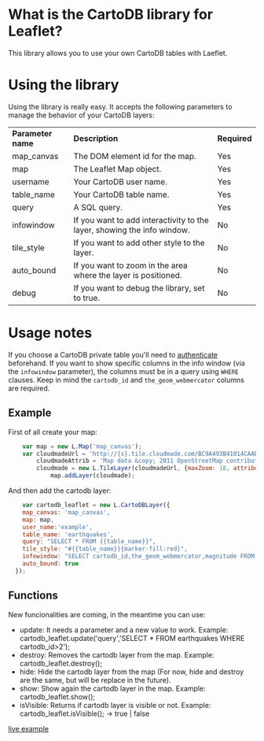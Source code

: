 
# What is the CartoDB library for Leaflet?

This library allows you to use your own CartoDB tables with Laeflet.

# Using the library

Using the library is really easy. It accepts the following parameters to manage the behavior of your CartoDB layers:


<table>
<tr>
<td><b>Parameter name</b></td>
<td><b>Description</b></td>
<td><b>Required</b></td>
</tr>

<tr>
<td>map_canvas</td>
<td>The DOM element id for the map.</td>
<td>Yes</td>
</tr>

<tr>
<td>map</td>
<td>The Leaflet Map object.</td>
<td>Yes</td>
</tr>

<tr>
<td>username</td>
<td>Your CartoDB user name.</td>
<td>Yes</td>
</tr>

<tr>
<td>table_name</td>
<td>Your CartoDB table name.</td>
<td>Yes</td>
</tr>

<tr>
<td>query</td>
<td>A SQL query.</td>
<td>Yes</td>
</tr>


<tr>
<td>infowindow</td>
<td>If you want to add interactivity to the layer, showing the info window.</td>
<td>No</td>
</tr>

<tr>
<td>tile_style</td>
<td>If you want to add other style to the layer.</td>
<td>No</td>
</tr>

<tr>
<td>auto_bound</td>
<td>If you want to zoom in the area where the layer is positioned.</td>
<td>No</td>
</tr>

<tr>
<td>debug</td>
<td>If you want to debug the library, set to true.</td>
<td>No</td>
</tr>

</table>


# Usage notes

If you choose a CartoDB private table you'll need to [authenticate](http://developers.cartodb.com/api/authentication.html) beforehand. If you want to show specific columns in the info window (via the `infowindow` parameter), the columns must be in a query using `WHERE` clauses. Keep in mind the `cartodb_id` and `the_geom_webmercator` columns are required.


Example
-------
First of all create your map:

```javascript
	var map = new L.Map('map_canvas');
	var cloudmadeUrl = 'http://{s}.tile.cloudmade.com/BC9A493B41014CAABB98F0471D759707/997/256/{z}/{x}/{y}.png',
	    cloudmadeAttrib = 'Map data &copy; 2011 OpenStreetMap contributors, Imagery &copy; 2011 CloudMade',
	    cloudmade = new L.TileLayer(cloudmadeUrl, {maxZoom: 18, attribution: cloudmadeAttrib});
			map.addLayer(cloudmade);
```
  
And then add the cartodb layer:

```javascript
	var cartodb_leaflet = new L.CartoDBLayer({
  	map_canvas: 'map_canvas',
  	map: map,
  	user_name:'example',
  	table_name: 'earthquakes',
  	query: "SELECT * FROM {{table_name}}",
    tile_style: "#{{table_name}}{marker-fill:red}",
  	infowindow: "SELECT cartodb_id,the_geom_webmercator,magnitude FROM {{table_name}} WHERE cartodb_id={{feature}}",
  	auto_bound: true
  });
```


Functions
---------
New funcionalities are coming, in the meantime you can use:

* update: It needs a parameter and a new value to work. Example: cartodb_leaflet.update('query','SELECT * FROM earthquakes WHERE cartodb_id>2');
* destroy: Removes the cartodb layer from the map. Example: cartodb_leaflet.destroy();
* hide: Hide the cartodb layer from the map (For now, hide and destroy are the same, but will be replace in the future).
* show: Show again the cartodb layer in the map. Example: cartodb_leaflet.show();
* isVisible: Returns if cartodb layer is visible or not. Example: cartodb_leaflet.isVisible(); -> true | false


[live example](http://vizzuality.github.com/cartodb-leaflet/)